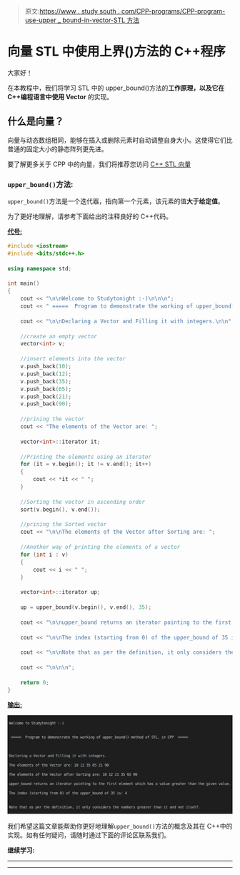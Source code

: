 > 原文:[https://www . study south . com/CPP-programs/CPP-program-use-upper _ bound-in-vector-STL 方法](https://www.studytonight.com/cpp-programs/cpp-program-using-upper_bound-method-in-vector-stl)

# 向量 STL 中使用上界()方法的 C++程序

大家好！

在本教程中，我们将学习 STL 中的 upper_bound()方法的**工作原理，以及它在 C++编程语言中使用 Vector** 的实现。

## 什么是向量？

向量与动态数组相同，能够在插入或删除元素时自动调整自身大小。这使得它们比普通的固定大小的静态阵列更先进。

要了解更多关于 CPP 中的向量，我们将推荐您访问 [C++ STL 向量](https://www.studytonight.com/cpp/stl/stl-container-vector)

### `upper_bound()`方法:

`upper_bound()`方法是一个迭代器，指向第一个元素，该元素的值**大于给定值**。

为了更好地理解，请参考下面给出的注释良好的 C++代码。

<u>**代号:**</u>

```cpp
#include <iostream>
#include <bits/stdc++.h>

using namespace std;

int main()
{
    cout << "\n\nWelcome to Studytonight :-)\n\n\n";
    cout << " =====  Program to demonstrate the working of upper_bound() method of STL, in CPP  ===== \n\n";

    cout << "\n\nDeclaring a Vector and Filling it with integers.\n\n";

    //create an empty vector
    vector<int> v;

    //insert elements into the vector
    v.push_back(10);
    v.push_back(12);
    v.push_back(35);
    v.push_back(65);
    v.push_back(21);
    v.push_back(90);

    //prining the vector
    cout << "The elements of the Vector are: ";

    vector<int>::iterator it;

    //Printing the elements using an iterator
    for (it = v.begin(); it != v.end(); it++)
    {
        cout << *it << " ";
    }

    //Sorting the vector in ascending order
    sort(v.begin(), v.end());

    //prining the Sorted vector
    cout << "\n\nThe elements of the Vector after Sorting are: ";

    //Another way of printing the elements of a vector
    for (int i : v)
    {
        cout << i << " ";
    }

    vector<int>::iterator up;

    up = upper_bound(v.begin(), v.end(), 35);

    cout << "\n\nupper_bound returns an iterator pointing to the first element which has a value greater than the given value.";

    cout << "\n\nThe index (starting from 0) of the upper_bound of 35 is: " << (up - v.begin()) << '\n';

    cout << "\n\nNote that as per the definition, it only considers the numbers greater than it and not itself.\n";

    cout << "\n\n\n";

    return 0;
} 
```

<u>**输出:**</u>

![C++ upper bound](img/0ca68c33c660e65d8f42263b805b9d6b.png)

我们希望这篇文章能帮助你更好地理解`upper_bound()`方法的概念及其在 C++中的实现。如有任何疑问，请随时通过下面的评论区联系我们。

**继续学习:**

* * *

* * *